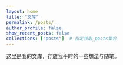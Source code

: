 ```yaml
---
layout: home
title: "文库"
permalink: /posts/
author_profile: false
show_recent_posts: false
collections: ["posts"]  # 指定拉取_posts集合
---
```



这里是我的文库，存放我平时的一些想法与随笔。
